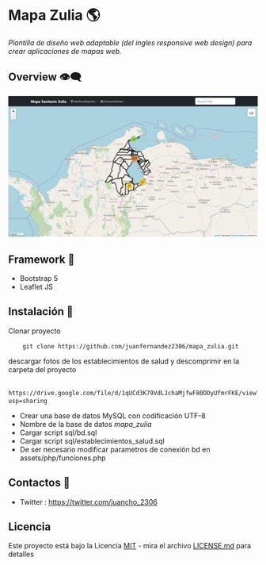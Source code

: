# Mapa Zulia :earth_americas:
_Plantilla  de diseño web adaptable  (del ingles <i>responsive web design</i>) 
para crear aplicaciones de mapas web._

## Overview :eye_speech_bubble:

![Img overview project](assets/gif/mapa_zulia.gif)

## Framework :toolbox:
- Bootstrap 5
- Leaflet JS

## Instalación :rocket:
Clonar proyecto
```
	git clone https://github.com/juanfernandez2306/mapa_zulia.git
```
descargar fotos de los establecimientos de salud y descomprimir en la carpeta del proyecto
```
	https://drive.google.com/file/d/1qUCd3K79VdLJchaMjfwF80DDyUfmrFKE/view?usp=sharing
```
- Crear una base de datos MySQL con codificación UTF-8
- Nombre de la base de datos <i>mapa_zulia</i>
- Cargar script sql/bd.sql
- Cargar script sql/establecimientos_salud.sql
- De ser necesario modificar parametros de conexión bd en assets/php/funciones.php

## Contactos :bust_in_silhouette:
- Twitter : https://twitter.com/juancho_2306

## Licencia
Este proyecto está bajo la Licencia [MIT](/LICENSE) - mira el archivo [LICENSE.md](LICENSE.md) para detalles
